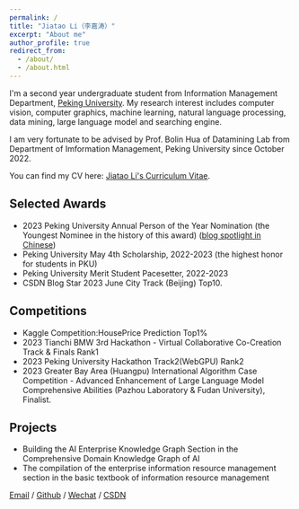 ```yaml
---
permalink: /
title: "Jiatao Li（李嘉涛）"
excerpt: "About me"
author_profile: true
redirect_from: 
  - /about/
  - /about.html
---
```


I'm a second year undergraduate student from Information Management Department, [Peking University](https://www.pku.edu.cn/). My research interest includes computer vision, computer graphics, machine learning, natural language processing, data mining, large language model and searching engine.

I am very fortunate to be advised by Prof. Bolin Hua of Datamining Lab from Department of Imformation Management, Peking University since October 2022. 

You can find my CV here: [Jiatao Li's Curriculum Vitae](../assets/Curriculum_Vitae.pdf).

## Selected Awards
- 2023 Peking University Annual Person of the Year Nomination (the Youngest Nominee in the history of this award) ([blog spotlight in Chinese](https://mp.weixin.qq.com/s/9AX7mmZwutBP2PtUydvezg))
- Peking University May 4th Scholarship, 2022-2023 (the highest honor for students in PKU)
- Peking University Merit Student Pacesetter, 2022-2023
- CSDN Blog Star 2023 June City Track (Beijing) Top10.



## Competitions
- Kaggle Competition:HousePrice Prediction Top1%
- 2023 Tianchi BMW 3rd Hackathon - Virtual Collaborative Co-Creation Track & Finals Rank1
- 2023 Peking University Hackathon Track2(WebGPU) Rank2
- 2023 Greater Bay Area (Huangpu) International Algorithm Case Competition - Advanced Enhancement of Large Language Model Comprehensive Abilities (Pazhou Laboratory & Fudan University), Finalist.
  
## Projects
- Building the AI Enterprise Knowledge Graph Section in the Comprehensive Domain Knowledge Graph of AI
- The compilation of the enterprise information resource management section in the basic textbook of information resource management




[Email](mailto:2200016651@stu.pku.edu.cn) / [Github](https://github.com/leejamesss) / [Wechat](../images/wechat.jpg) / [CSDN](https://blog.csdn.net/m0_72410588?spm=1000.2115.3001.5343)

